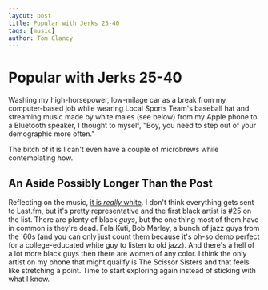 ```yaml
---
layout: post
title: Popular with Jerks 25-40
tags: [music]
author: Tom Clancy
---
```


# Popular with Jerks 25-40

Washing my high-horsepower, low-milage car as a break from my computer-based job while wearing Local Sports Team's baseball hat and streaming music made by white males (see below) from my Apple phone to a Bluetooth speaker, I thought to myself, "Boy, you need to step out of your demographic more often."

The bitch of it is I can't even have a couple of microbrews while contemplating how.

## An Aside Possibly Longer Than the Post

Reflecting on the music, [it is *really* white](http://www.last.fm/user/yerfatma/library). I don't think everything gets sent to Last.fm, but it's pretty representative and the first black artist is #25 on the list. There are plenty of black *guys*, but the one thing most of them have in common is they're dead. Fela Kuti, Bob Marley, a bunch of jazz guys from the '60s (and you can only just count them because it's oh-so demo perfect for a college-educated white guy to listen to old jazz). And there's a hell of a lot more black guys then there are women of any color. I think the only artist on my phone that might qualify is The Scissor Sisters and that feels like stretching a point. Time to start exploring again instead of sticking with what I know.
